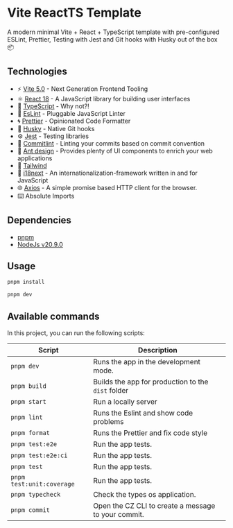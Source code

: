 # Vite ReactTS Template

A modern minimal Vite + React + TypeScript template with pre-configured ESLint, Prettier, Testing with Jest and Git hooks with Husky out of the box 📦

## Technologies

- ⚡️ [Vite 5.0](https://vitejs.dev/) - Next Generation Frontend Tooling
- ⚛️ [React 18](https://reactjs.org/) - A JavaScript library for building user interfaces
- 💎 [TypeScript](https://www.typescriptlang.org/) - Why not?!
- 🔨 [EsLint](https://eslint.org/) - Pluggable JavaScript Linter
- 🌀 [Prettier](https://prettier.io) - Opinionated Code Formatter
- 🐺 [Husky](https://github.com/typicode/husky) - Native Git hooks
- ⚙️ [Jest](https://jestjs.io/) - Testing libraries
- 📑 [Commitlint](https://commitlint.js.org/) - Linting your commits based on commit convention
- 🐜 [Ant design](https://ant.design/) - Provides plenty of UI components to enrich your web applications
- 💨 [Tailwind](https://tailwindcss.com/)
- 🐄 [i18next](i18next) - An internationalization-framework written in and for JavaScript
- 🌐 [Axios](https://axios-http.com/ptbr/docs/intro) - A simple promise based HTTP client for the browser.
- ⌨️ Absolute Imports

## Dependencies

- [pnpm](https://pnpm.io/pt/)
- [NodeJs v20.9.0](https://nodejs.org/en)

## Usage

```bash
pnpm install

pnpm dev
```

## Available commands

<p>In this project, you can run the following scripts:</p>

| Script                    | Description                                         |
| ------------------------- | --------------------------------------------------- |
| `pnpm dev`                | Runs the app in the development mode.               |
| `pnpm build`              | Builds the app for production to the `dist` folder  |
| `pnpm start`              | Run a locally server                                |
| `pnpm lint`               | Runs the Eslint and show code problems              |
| `pnpm format`             | Runs the Prettier and fix code style                |
| `pnpm test:e2e`           | Run the app tests.                                  |
| `pnpm test:e2e:ci`        | Run the app tests.                                  |
| `pnpm test`               | Run the app tests.                                  |
| `pnpm test:unit:coverage` | Run the app tests.                                  |
| `pnpm typecheck`          | Check the types os application.                     |
| `pnpm commit`             | Open the CZ CLI to create a message to your commit. |
